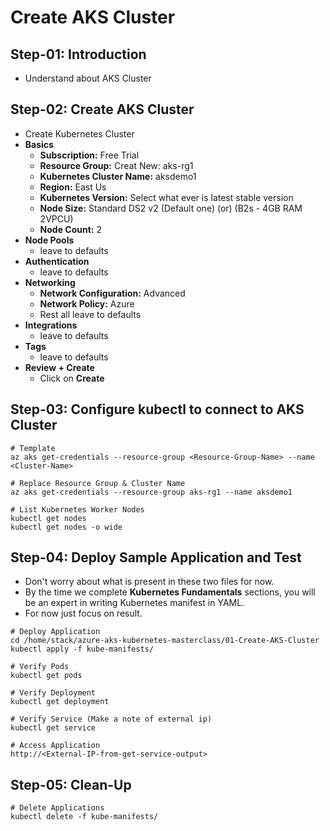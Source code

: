 # Create AKS Cluster

## Step-01: Introduction
- Understand about AKS Cluster

## Step-02: Create AKS Cluster
- Create Kubernetes Cluster
- **Basics**
  - **Subscription:** Free Trial
  - **Resource Group:** Creat New: aks-rg1
  - **Kubernetes Cluster Name:** aksdemo1
  - **Region:** East Us
  - **Kubernetes Version:** Select what ever is latest stable version
  - **Node Size:** Standard DS2 v2 (Default one) (or) (B2s - 4GB RAM 2VPCU)
  - **Node Count:** 2
- **Node Pools**
  - leave to defaults
- **Authentication**
  - leave to defaults
- **Networking**
  - **Network Configuration:** Advanced
  - **Network Policy:** Azure
  - Rest all leave to defaults
- **Integrations**
  - leave to defaults
- **Tags**
  - leave to defaults
- **Review + Create**
  - Click on **Create**


## Step-03: Configure kubectl to connect to AKS Cluster
```
# Template
az aks get-credentials --resource-group <Resource-Group-Name> --name <Cluster-Name>

# Replace Resource Group & Cluster Name
az aks get-credentials --resource-group aks-rg1 --name aksdemo1

# List Kubernetes Worker Nodes
kubectl get nodes 
kubectl get nodes -o wide
```

## Step-04: Deploy Sample Application and Test
- Don't worry about what is present in these two files for now. 
- By the time we complete **Kubernetes Fundamentals** sections, you will be an expert in writing Kubernetes manifest in YAML.
- For now just focus on result. 
```
# Deploy Application
cd /home/stack/azure-aks-kubernetes-masterclass/01-Create-AKS-Cluster  
kubectl apply -f kube-manifests/

# Verify Pods
kubectl get pods

# Verify Deployment
kubectl get deployment

# Verify Service (Make a note of external ip)
kubectl get service

# Access Application
http://<External-IP-from-get-service-output>
```

## Step-05: Clean-Up
```
# Delete Applications
kubectl delete -f kube-manifests/
```

